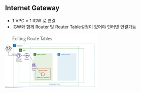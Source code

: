 ## Internet Gateway
- 1 VPC = 1 IGW 로 연결
- IGW와 함께 Router 및 Router Table설정이 있어야 인터넷 연결가능

<img width="300" src="./img/img_5.png">
